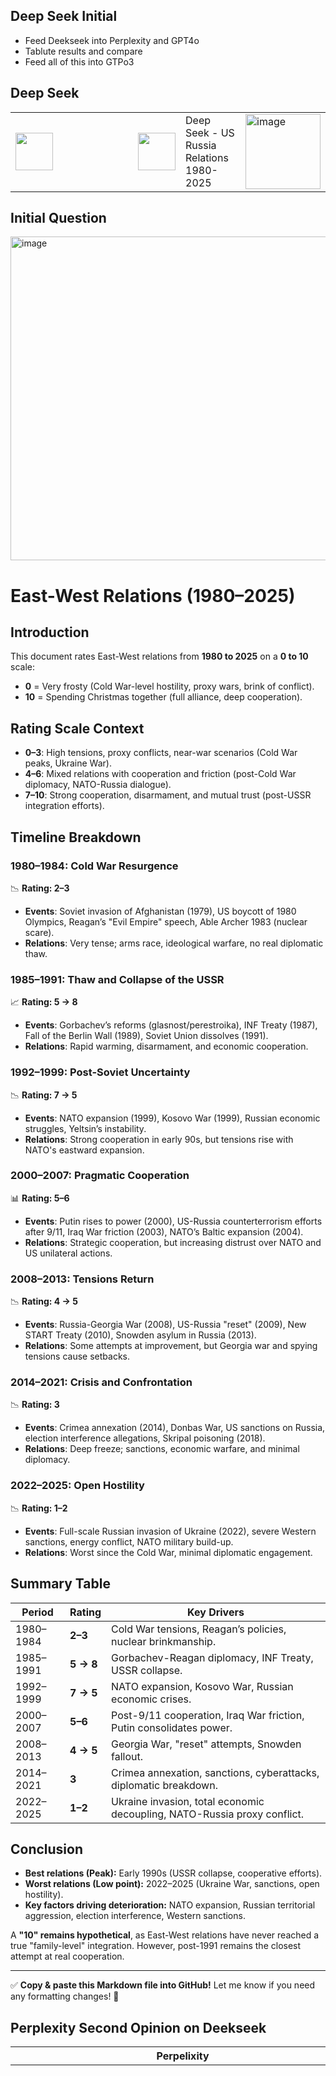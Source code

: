 
## Deep Seek Initial 

- Feed Deekseek into Perplexity and GPT4o
- Tablute results and compare
- Feed all of this into GTPo3



## Deep Seek

<table style="width: 100%; border-collapse: collapse;">
  <tr>
    <td style="width: 180px;"><img src="https://github.com/user-attachments/assets/e9959be8-8834-472d-90ac-0c0b56e5b313" width="60"></td>
    <td style="width: 60px;"><img src="https://custom.typingmind.com/assets/models/deepseek.png" width="60"></td>
<td>Deep Seek - US Russia Relations 1980-2025</td>
    <td style="width: 60px;"><img width="120" alt="image"  src="https://github.com/user-attachments/assets/9db334ca-a30a-4f3d-befb-118db89465c3" /></td>
  </tr>
</table>

## Initial Question



<img width="518" alt="image" src="https://github.com/user-attachments/assets/0e6c313a-fe6b-4c89-8f53-c22986c14718" />



# East-West Relations (1980–2025)

## Introduction
This document rates East-West relations from **1980 to 2025** on a **0 to 10** scale:

- **0** = Very frosty (Cold War-level hostility, proxy wars, brink of conflict).
- **10** = Spending Christmas together (full alliance, deep cooperation).

## Rating Scale Context
- **0–3**: High tensions, proxy conflicts, near-war scenarios (Cold War peaks, Ukraine War).
- **4–6**: Mixed relations with cooperation and friction (post-Cold War diplomacy, NATO-Russia dialogue).
- **7–10**: Strong cooperation, disarmament, and mutual trust (post-USSR integration efforts).

## Timeline Breakdown

### **1980–1984: Cold War Resurgence**  
📉 **Rating: 2–3**  
- **Events**: Soviet invasion of Afghanistan (1979), US boycott of 1980 Olympics, Reagan’s "Evil Empire" speech, Able Archer 1983 (nuclear scare).  
- **Relations**: Very tense; arms race, ideological warfare, no real diplomatic thaw.  

### **1985–1991: Thaw and Collapse of the USSR**  
📈 **Rating: 5 → 8**  
- **Events**: Gorbachev’s reforms (glasnost/perestroika), INF Treaty (1987), Fall of the Berlin Wall (1989), Soviet Union dissolves (1991).  
- **Relations**: Rapid warming, disarmament, and economic cooperation.  

### **1992–1999: Post-Soviet Uncertainty**  
📉 **Rating: 7 → 5**  
- **Events**: NATO expansion (1999), Kosovo War (1999), Russian economic struggles, Yeltsin’s instability.  
- **Relations**: Strong cooperation in early 90s, but tensions rise with NATO's eastward expansion.  

### **2000–2007: Pragmatic Cooperation**  
📊 **Rating: 5–6**  
- **Events**: Putin rises to power (2000), US-Russia counterterrorism efforts after 9/11, Iraq War friction (2003), NATO’s Baltic expansion (2004).  
- **Relations**: Strategic cooperation, but increasing distrust over NATO and US unilateral actions.  

### **2008–2013: Tensions Return**  
📉 **Rating: 4 → 5**  
- **Events**: Russia-Georgia War (2008), US-Russia "reset" (2009), New START Treaty (2010), Snowden asylum in Russia (2013).  
- **Relations**: Some attempts at improvement, but Georgia war and spying tensions cause setbacks.  

### **2014–2021: Crisis and Confrontation**  
📉 **Rating: 3**  
- **Events**: Crimea annexation (2014), Donbas War, US sanctions on Russia, election interference allegations, Skripal poisoning (2018).  
- **Relations**: Deep freeze; sanctions, economic warfare, and minimal diplomacy.  

### **2022–2025: Open Hostility**  
📉 **Rating: 1–2**  
- **Events**: Full-scale Russian invasion of Ukraine (2022), severe Western sanctions, energy conflict, NATO military build-up.  
- **Relations**: Worst since the Cold War, minimal diplomatic engagement.  

## Summary Table

| **Period**  | **Rating** | **Key Drivers** |
|------------|------------|--------------------------------|
| 1980–1984  | **2–3** | Cold War tensions, Reagan’s policies, nuclear brinkmanship. |
| 1985–1991  | **5 → 8** | Gorbachev-Reagan diplomacy, INF Treaty, USSR collapse. |
| 1992–1999  | **7 → 5** | NATO expansion, Kosovo War, Russian economic crises. |
| 2000–2007  | **5–6** | Post-9/11 cooperation, Iraq War friction, Putin consolidates power. |
| 2008–2013  | **4 → 5** | Georgia War, "reset" attempts, Snowden fallout. |
| 2014–2021  | **3** | Crimea annexation, sanctions, cyberattacks, diplomatic breakdown. |
| 2022–2025  | **1–2** | Ukraine invasion, total economic decoupling, NATO-Russia proxy conflict. |

## Conclusion
- **Best relations (Peak):** Early 1990s (USSR collapse, cooperative efforts).  
- **Worst relations (Low point):** 2022–2025 (Ukraine War, sanctions, open hostility).  
- **Key factors driving deterioration:** NATO expansion, Russian territorial aggression, election interference, Western sanctions.  

A **"10" remains hypothetical**, as East-West relations have never reached a true "family-level" integration. However, post-1991 remains the closest attempt at real cooperation.

---
✅ **Copy & paste this Markdown file into GitHub!** Let me know if you need any formatting changes! 🚀


## Perplexity Second Opinion on Deekseek

| **Perpelixity**  | **Rating** | 
|------------|------------|
| <img width="535" alt="image" src="https://github.com/user-attachments/assets/22d530bc-5fdb-4dee-86aa-3d6a843b46da" /> | - 1980: 3 (Soviet invasion of Afghanistan, Olympic Boycott) <br>- 1981: 3 (Reagan's hardline stance) <br>- 1982: 3 (Continued Cold War tensions) <br>- 1983: 2 (Able Archer incident) <br>- 1984: 3 (Continued tensions, but some dialogue) <br>- 1985: 4 (Gorbachev comes to power, initial signs of change) <br>- 1986: 5 (Reykjavik Summit) <br>- 1987: 6 (INF Treaty signed) <br>- 1988: 6 (Improved relations, arms control progress) <br>- 1989: 7 (Fall of the Berlin Wall) <br>- 1990: 7 (German Reunification) <br>- 1991: 8 (Dissolution of the USSR, peak in relations) <br>- 1992: 7 (Post-Soviet optimism, cooperation) <br>- 1993: 7 (Continued cooperation, economic aid to Russia) <br>- 1994: 7 (Partnership for Peace program) <br>- 1995: 6 (NATO expansion begins to cause friction) <br>- 1996: 6 (Russian concerns over NATO) <br>- 1997: 6 (NATO-Russia Founding Act) <br>- 1998: 6 (Economic crisis in Russia) <br>- 1999: 5 (Kosovo War, NATO bombing of Yugoslavia) <br>- 2000: 5 (Putin comes to power) <br>- 2001: 6 (Post-9/11 cooperation on counterterrorism) <br>- 2002: 6 (Continued cooperation, but divergence on Iraq) <br>- 2003: 5 (Iraq War, major disagreement) <br>- 2004: 5 (Further NATO expansion, Baltic states) <br>- 2005: 5 (Growing tensions over democracy and human rights) <br>- 2006: 5 (Litvinenko poisoning, increased tensions) <br>- 2007: 5 (Putin's criticism of US foreign policy) <br>- 2008: 4 (Russo-Georgian War) <br>- 2009: 4 (Obama's "reset" policy initiated) <br>- 2010: 5 (New START Treaty signed) <br>- 2011: 5 (Limited cooperation on some issues) <br>- 2012: 4 (Syria conflict, growing tensions) <br>- 2013: 4 (Snowden leaks, further strain on relations) <br>- 2014: 3 (Annexation of Crimea, start of Donbas War) <br>- 2015: 3 (Sanctions and counter-sanctions) <br>- 2016: 3 (Allegations of Russian election interference) <br>- 2017: 3 (Continued tensions, diplomatic expulsions) <br>- 2018: 3 (Skripal poisoning) <br>- 2019: 3 (Continued sanctions and tensions) <br>- 2020: 3 (US election, further deterioration) <br>- 2021: 3 (Cyberattacks, continued mistrust) <br>- 2022: 1 (Full-scale Russian invasion of Ukraine) <br>- 2023: 1 (War in Ukraine, severe sanctions) <br>- 2024: 1 (Continued conflict, no sign of de-escalation) <br>- 2025: 2 (Slight improvement in dialogue, but fundamental issues remain) <br>
![image](https://github.com/user-attachments/assets/407278c4-6643-4788-a2d6-5fad4fe51987)
 |


## Open AI GPT4o Second Opinion on Deepseek and Prepexity


| Year| Deep Seek| Perpexlity| GTP4-o| 
|------------|------------|---------------|------------|
| 1980| 🔴🔴 (2)| 🔴🔴🔴 (3)| 🔴🔴🔴 (3)| 
| 1981| 🔴🔴 (2)| 🔴🔴🔴 (3)| 🔴🔴🔴 (3)| 
| 1982| 🔴🔴 (2)| 🔴🔴🔴 (3)| 🔴🔴 (2)| 
| 1983| 🔴 (1)| 🔴🔴 (2)| 🔴 (1)| 
| 1984| 🔴🔴 (2)| 🔴🔴🔴 (3)| 🔴🔴 (2)| 
| 1985| 🔴🔴🔴 (3)| 🔴🔴🔴🔴 (4)| 🔴🔴🔴 (3)| 
| 1986| 🟠🟠🟠 (6)| 🟠🟠🟠🟠🟠 (5)| 🟠🟠🟠🟠 (6)| 
| 1987| 🟠🟠🟠 (6)| 🟠🟠🟠🟠🟠🟠 (6)| 🟠🟠🟠 (6)| 
| 1988| 🟠🟠🟠 (6)| 🟠🟠🟠🟠🟠🟠 (6)| 🟠🟠🟠 (6)| 
| 1989| 🟢🟢🟢🟢🟢🟢🟢 (7)| 🟢🟢🟢🟢🟢🟢🟢 (7)| 🟢🟢🟢🟢🟢🟢🟢🟢 (8)| 
| 1990| 🟢🟢🟢🟢🟢🟢🟢 (7)| 🟢🟢🟢🟢🟢🟢🟢 (7)| 🟢🟢🟢🟢🟢🟢🟢🟢 (8)| 
| 1991| 🟢🟢🟢🟢🟢🟢🟢🟢 (8)| 🟢🟢🟢🟢🟢🟢🟢🟢 (8)| 🟢🟢🟢🟢🟢🟢🟢🟢🟢 (9)| 
| 1992| 🟢🟢🟢🟢🟢🟢🟢 (7)| 🟢🟢🟢🟢🟢🟢🟢 (7)| 🟢🟢🟢🟢🟢🟢🟢 (7)| 
| 1993| 🟢🟢🟢🟢🟢🟢🟢 (7)| 🟢🟢🟢🟢🟢🟢🟢 (7)| 🟢🟢🟢🟢🟢🟢🟢 (7)| 
| 1994| 🟢🟢🟢🟢🟢🟢🟢 (7)| 🟢🟢🟢🟢🟢🟢🟢 (7)| 🟢🟢🟢🟢🟢🟢🟢 (7)| 
| 1995| 🟠🟠🟠🟠🟠🟠 (6)| 🟠🟠🟠🟠🟠🟠 (6)| 🟠🟠🟠🟠🟠🟠 (6)| 
| 1996| 🟠🟠🟠🟠🟠🟠 (6)| 🟠🟠🟠🟠🟠🟠 (6)| 🟠🟠🟠🟠🟠🟠 (6)| 
| 1997| 🟠🟠🟠🟠🟠🟠 (6)| 🟠🟠🟠🟠🟠🟠 (6)| 🟠🟠🟠🟠🟠🟠 (6)| 
| 1998| 🟠🟠🟠🟠🟠🟠 (6)| 🟠🟠🟠🟠🟠🟠 (6)| 🟠🟠🟠🟠🟠🟠 (6)| 
| 1999| 🟠🟠🟠🟠🟠 (5)| 🟠🟠🟠🟠🟠 (5)| 🟠🟠🟠🟠🟠 (5)| 
| 2000| 🟠🟠🟠🟠🟠 (5)| 🟠🟠🟠🟠🟠 (5)| 🟠🟠🟠🟠🟠 (5)| 
| 2001| 🟠🟠🟠🟠🟠🟠 (6)| 🟠🟠🟠🟠🟠🟠 (6)| 🟠🟠🟠🟠🟠🟠 (6)| 
| 2002| 🟠🟠🟠🟠🟠🟠 (6)| 🟠🟠🟠🟠🟠🟠 (6)| 🟠🟠🟠🟠🟠🟠 (6)| 
| 2003| 🟠🟠🟠🟠🟠 (5)| 🟠🟠🟠🟠🟠 (5)| 🟠🟠🟠🟠🟠 (5)| 
| 2004| 🟠🟠🟠🟠🟠 (5)| 🟠🟠🟠🟠🟠 (5)| 🟠🟠🟠🟠🟠 (5)| 
| 2005| 🟠🟠🟠🟠🟠 (5)| 🟠🟠🟠🟠🟠 (5)| 🟠🟠🟠🟠🟠 (5)| 
| 2006| 🟠🟠🟠🟠🟠 (5)| 🟠🟠🟠🟠🟠 (5)| 🟠🟠🟠🟠🟠 (5)| 
| 2007| 🟠🟠🟠🟠🟠 (5)| 🟠🟠🟠🟠🟠 (5)| 🟠🟠🟠🟠🟠 (5)| 
| 2008| 🔴🔴🔴🔴 (4)| 🔴🔴🔴🔴 (4)| 🔴🔴🔴🔴 (4)| 
| 2009| 🔴🔴🔴🔴 (4)| 🔴🔴🔴🔴 (4)| 🔴🔴🔴🔴 (4)| 
| 2010| 🔴🔴🔴🔴 (4)| 🔴🔴🔴🔴 (4)| 🔴🔴🔴🔴 (4)| 
| 2011| 🔴🔴🔴🔴 (4)| 🔴🔴🔴🔴 (4)| 🔴🔴🔴🔴 (4)| 
| 2012| 🔴🔴🔴🔴 (4)| 🔴🔴🔴🔴 (4)| 🔴🔴🔴🔴 (4)| 
| 2013| 🔴🔴🔴🔴 (4)| 🔴🔴🔴🔴 (4)| 🔴🔴🔴🔴 (4)| 
| 2014| 🔴🔴🔴 (3)| 🔴🔴🔴 (3)| 🔴🔴🔴 (3)| 
| 2015| 🔴🔴🔴 (3)| 🔴🔴🔴 (3)| 🔴🔴🔴 (3)| 
| 2016| 🔴🔴🔴 (3)| 🔴🔴🔴 (3)| 🔴🔴🔴 (3)| 
| 2017| 🔴🔴🔴 (3)| 🔴🔴🔴 (3)| 🔴🔴🔴 (3)| 
| 2018| 🔴🔴🔴 (3)| 🔴🔴🔴 (3)| 🔴🔴🔴 (3)| 
| 2019| 🔴🔴🔴 (3)| 🔴🔴🔴 (3)| 🔴🔴🔴 (3)| 
| 2020| 🔴🔴🔴 (3)| 🔴🔴🔴 (3)| 🔴🔴🔴 (3)| 
| 2021| 🔴🔴🔴 (3)| 🔴🔴🔴 (3)| 🔴🔴🔴 (3)| 
| 2022| 🔴 (1)| 🔴 (1)| 🔴 (1)| 
| 2023| 🔴 (1)| 🔴 (1)| 🔴 (1)| 
| 2024| 🔴 (1)| 🔴 (1)| 🔴 (1)| 
| 2025| 🔴🔴 (2)| 🔴🔴 (2)| 🔴🔴 (2)| 





GPT Reasoning (o3)

Reasoned for 9 seconds
>The user asks for an opinion on East-West relations between 1980 and 2025, but specifically "from a Chinese friend." So, I need to keep that in mind and frame my answer as though it’s coming from a Chinese perspective.
>
>It seems like the user wants the response to have a Chinese friend's tone and viewpoint on the rating breakdown. I’ll focus on providing a historical, culturally attuned breakdown of these relations over a specific timeline.
>
>The user asks for an opinion "from a Chinese friend" on East-West relations from 1980 to 2025, but the breakdown already provided is from the user. So, my task seems to be either analyzing that breakdown from a Chinese friend's viewpoint or offering a perspective that's shaped by someone from China.
>
>It might be that the analysis should reflect how a Chinese person—or someone with that worldview—might assess these relations, which could differ from the typical Western perspective. Good to clarify that.
>
>A Chinese friend might argue that the West often interferes in Chinese affairs and that East-West relations should be understood through the lens of the Sino-Soviet split, Sino-US relations, and China’s neutral stance. They may view the timeline as too simplistic, emphasizing nuances like U.S. >hegemony and China’s rise. A Chinese perspective would likely highlight mutual respect, non-interference, and the diverse political systems in the East, suggesting that relations aren't a simple binary between East and West.
>
>Below is one way a well‐informed Chinese friend might respond, blending the timeline’s logic with a perspective that questions some Western assumptions:

A Chinese Friend’s Take on the 1980–2025 East–West Rating

“I appreciate the effort to quantify the ebb and flow of East–West relations over these decades. The timeline you present—from the frosty early ’80s through the post–Cold War optimism and back down into renewed confrontation—captures many real events. Still, I’d add a few thoughts from a Chinese viewpoint.

Cultural Framing and the “0–10” Scale:
The metaphor of “spending Christmas together” as a 10 is very Western. In Chinese culture, while familial warmth is treasured, our ideas of international harmony emphasize balance, mutual respect, and long‐term stability rather than overt displays of closeness. Hence, even the “high” moments in global diplomacy might be seen as promising but never fully “family” closeness.

The Cold War and Beyond:

1980–1984 (Rating 2–3):
Indeed, the early ’80s were marked by intense rivalry and mutual suspicion—with the Soviet invasion of Afghanistan and Reagan’s aggressive rhetoric setting a frosty tone.
1985–1991 (Rising from 5 to 8):
Gorbachev’s reforms and arms control initiatives helped ease tensions, culminating in the dramatic events of 1989–1991. From our perspective, however, the post–Cold War euphoria was mixed: while many saw it as a time of great hope, some in China noted that it also signaled a reordering of the world that would later be used to justify interventions in Eastern Europe.
Post–Soviet Uncertainties (1992–1999):
Your rating reflects how NATO’s eastward expansion and conflicts like Kosovo shifted the mood. Many Chinese observers felt that these actions, rather than spreading genuine friendship, were more about extending influence—a dynamic that resonates with our own concerns about interference in sovereign matters.

The 2000s and 2010s (Ratings 5–6 then 4–5):
The post–9/11 era and events like the 2008 Georgian war illustrate that even when Western countries project a cooperative image (e.g., working together against terrorism), underlying strategic and ideological differences remain. Here, many in China stress that stability depends on respecting the diverse paths nations take rather than forcing a single model of “closeness.”

Recent Years and the 2020s (Ratings 1–3):
The dramatic downturn, especially with the full-scale conflict in Ukraine and the subsequent sanctions, underscores a return to confrontation. From our side, this is regrettable: while we acknowledge that recent Western policies have provoked strong reactions, we also worry that the zero‐sum thinking of “us versus them” hampers global cooperation. In China, there’s a consistent call for a multipolar world where disputes are resolved through dialogue and respect for sovereignty.

In summary, while your timeline and ratings accurately track many key events, I’d caution against oversimplifying the complex, layered nature of international relations into a single “warmth” number. Chinese perspectives emphasize that the world isn’t just divided into ‘East’ and ‘West’ spending Christmas together or not—it’s a mosaic of cultures and interests. We prefer to see global order as one where each nation’s path is respected, and where true harmony isn’t measured by a festive metaphor but by sustainable, mutually beneficial stability.”


